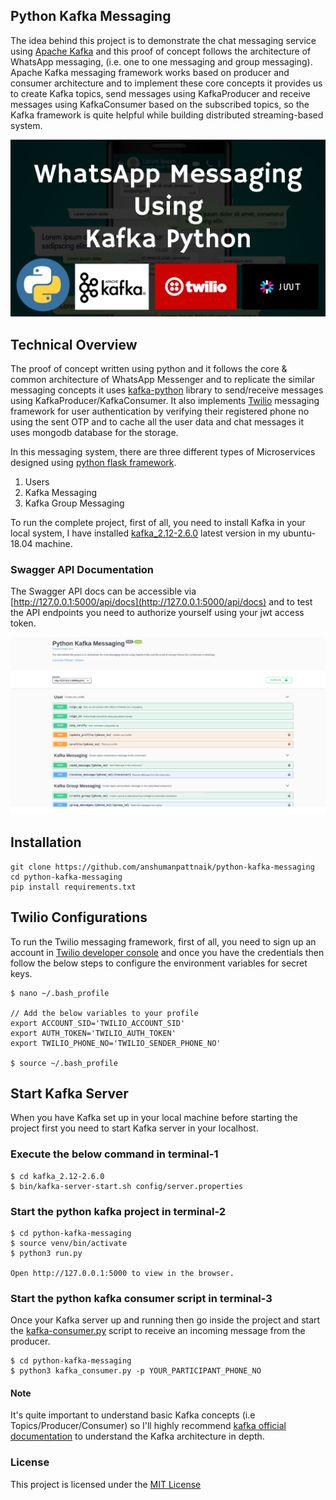 ## Python Kafka Messaging
The idea behind this project is to demonstrate the chat messaging service using [Apache Kafka](https://kafka.apache.org/) and this proof of concept follows the architecture of WhatsApp messaging, (i.e. one to one messaging and group messaging). Apache Kafka messaging framework works based on producer and consumer architecture and to implement these core concepts it provides us to create Kafka topics, send messages using KafkaProducer and receive messages using KafkaConsumer based on the subscribed topics, so the Kafka framework is quite helpful while building distributed streaming-based system.

<img src="screenshots/WhatsApp_Kafka_Python.png"/>

## Technical Overview
The proof of concept written using python and it follows the core & common architecture of WhatsApp Messenger and to replicate the similar messaging concepts it uses [kafka-python](https://pypi.org/project/kafka-python/) library to send/receive messages using KafkaProducer/KafkaConsumer. It also implements [Twilio](https://www.twilio.com/) messaging framework for user authentication by verifying their registered phone no using the sent OTP and to cache all the user data and chat messages it uses mongodb database for the storage.

In this messaging system, there are three different types of Microservices designed using [python flask framework](https://flask.palletsprojects.com/en/1.1.x/).

1. Users
2. Kafka Messaging
3. Kafka Group Messaging

To run the complete project, first of all, you need to install Kafka in your local system, I have installed [kafka_2.12-2.6.0](https://kafka.apache.org/downloads) latest version in my ubuntu-18.04 machine.

### Swagger API Documentation
The Swagger API docs can be accessible via [http://127.0.0.1:5000/api/docs](http://127.0.0.1:5000/api/docs) and to test the API endpoints you need to authorize yourself using your jwt access token.

<img src="screenshots/swagger.png"/>

## Installation
``````````````````````````````````````````````````````````````````
git clone https://github.com/anshumanpattnaik/python-kafka-messaging
cd python-kafka-messaging
pip install requirements.txt
``````````````````````````````````````````````````````````````````

## Twilio Configurations
To run the Twilio messaging framework, first of all, you need to sign up an account in [Twilio developer console](https://www.twilio.com/console) and once you have the credentials then follow the below steps to configure the environment variables for secret keys.

```````````````````````````````````````````````````````````````````
$ nano ~/.bash_profile

// Add the below variables to your profile
export ACCOUNT_SID='TWILIO_ACCOUNT_SID'
export AUTH_TOKEN='TWILIO_AUTH_TOKEN'
export TWILIO_PHONE_NO='TWILIO_SENDER_PHONE_NO'

$ source ~/.bash_profile
```````````````````````````````````````````````````````````````````

## Start Kafka Server
When you have Kafka set up in your local machine before starting the project first you need to start Kafka server in your localhost.

### Execute the below command in terminal-1
``````````````````````````````````````````````````````````````
$ cd kafka_2.12-2.6.0
$ bin/kafka-server-start.sh config/server.properties
``````````````````````````````````````````````````````````````

### Start the python kafka project in terminal-2
``````````````````````````````````````````````````````````````
$ cd python-kafka-messaging
$ source venv/bin/activate
$ python3 run.py

Open http://127.0.0.1:5000 to view in the browser.
``````````````````````````````````````````````````````````````

### Start the python kafka consumer script in terminal-3
Once your Kafka server up and running then go inside the project and start the [kafka-consumer.py](https://github.com/anshumanpattnaik/python-kafka-messaging/blob/main/kafka_consumer.py) script to receive an incoming message from the producer.

`````````````````````````````````````````````````````````````````
$ cd python-kafka-messaging
$ python3 kafka_consumer.py -p YOUR_PARTICIPANT_PHONE_NO
`````````````````````````````````````````````````````````````````

#### Note
It's quite important to understand basic Kafka concepts (i.e Topics/Producer/Consumer) so I'll highly recommend [kafka official documentation](https://kafka.apache.org/intro) to understand the Kafka architecture in depth.

### License
This project is licensed under the [MIT License](LICENSE)
